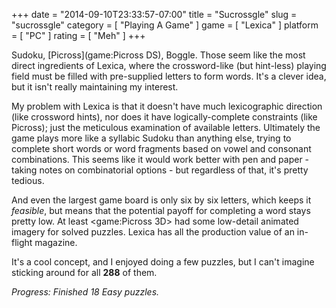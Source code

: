 +++
date = "2014-09-10T23:33:57-07:00"
title = "Sucrossgle"
slug = "sucrossgle"
category = [ "Playing A Game" ]
game = [ "Lexica" ]
platform = [ "PC" ]
rating = [ "Meh" ]
+++

Sudoku, [Picross](game:Picross DS), Boggle.  Those seem like the most direct ingredients of Lexica, where the crossword-like (but hint-less) playing field must be filled with pre-supplied letters to form words.  It's a clever idea, but it isn't really maintaining my interest.

My problem with Lexica is that it doesn't have much lexicographic direction (like crossword hints), nor does it have logically-complete constraints (like Picross); just the meticulous examination of available letters.  Ultimately the game plays more like a syllabic Sudoku than anything else, trying to complete short words or word fragments based on vowel and consonant combinations.  This seems like it would work better with pen and paper - taking notes on combinatorial options - but regardless of that, it's pretty tedious.

And even the largest game board is only six by six letters, which keeps it <i>feasible</i>, but means that the potential payoff for completing a word stays pretty low.  At least <game:Picross 3D> had some low-detail animated imagery for solved puzzles.  Lexica has all the production value of an in-flight magazine.

It's a cool concept, and I enjoyed doing a few puzzles, but I can't imagine sticking around for all <b>288</b> of them.

<i>Progress: Finished 18 Easy puzzles.</i>